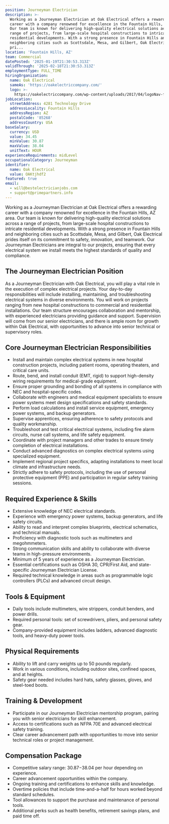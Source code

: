 ```yaml
---
position: Journeyman Electrician
description: >-
  Working as a Journeyman Electrician at Oak Electrical offers a rewarding
  career with a company renowned for excellence in the Fountain Hills, AZ area.
  Our team is known for delivering high-quality electrical solutions across a
  range of projects, from large-scale hospital constructions to intricate
  residential developments. With a strong presence in Fountain Hills and
  neighboring cities such as Scottsdale, Mesa, and Gilbert, Oak Electrical
  pri...
location: 'Fountain Hills, AZ'
team: Commercial
datePosted: '2025-01-19T21:30:53.313Z'
validThrough: '2025-02-18T21:30:53.313Z'
employmentType: FULL_TIME
hiringOrganization:
  name: Oak Electrical
  sameAs: 'https://oakelectriccompany.com/'
  logo: >-
    https://oakelectriccompany.com/wp-content/uploads/2017/04/logoNav-for-web.png
jobLocation:
  streetAddress: 4281 Technology Drive
  addressLocality: Fountain Hills
  addressRegion: AZ
  postalCode: '85268'
  addressCountry: USA
baseSalary:
  currency: USD
  value: 34.45
  minValue: 30.87
  maxValue: 38.04
  unitText: HOUR
experienceRequirements: midLevel
occupationalCategory: Journeyman
identifier:
  name: Oak Electrical
  value: OAKtjhdf2
featured: true
email:
  - will@bestelectricianjobs.com
  - support@primepartners.info
---
```





Working as a Journeyman Electrician at Oak Electrical offers a rewarding career with a company renowned for excellence in the Fountain Hills, AZ area. Our team is known for delivering high-quality electrical solutions across a range of projects, from large-scale hospital constructions to intricate residential developments. With a strong presence in Fountain Hills and neighboring cities such as Scottsdale, Mesa, and Gilbert, Oak Electrical prides itself on its commitment to safety, innovation, and teamwork. Our Journeyman Electricians are integral to our projects, ensuring that every electrical system we install meets the highest standards of quality and compliance.

## The Journeyman Electrician Position

As a Journeyman Electrician with Oak Electrical, you will play a vital role in the execution of complex electrical projects. Your day-to-day responsibilities will include installing, maintaining, and troubleshooting electrical systems in diverse environments. You will work on projects ranging from new hospital constructions to commercial and residential installations. Our team structure encourages collaboration and mentorship, with experienced electricians providing guidance and support. Supervision will come from our senior electricians, and there is ample room for growth within Oak Electrical, with opportunities to advance into senior technical or supervisory roles.

## Core Journeyman Electrician Responsibilities

- Install and maintain complex electrical systems in new hospital construction projects, including patient rooms, operating theaters, and critical care units.
- Route, bend, and install conduit (EMT, rigid) to support high-density wiring requirements for medical-grade equipment.
- Ensure proper grounding and bonding of all systems in compliance with NEC and hospital-specific codes.
- Collaborate with engineers and medical equipment specialists to ensure power systems meet design specifications and safety standards.
- Perform load calculations and install service equipment, emergency power systems, and backup generators.
- Supervise apprentices, ensuring adherence to safety protocols and quality workmanship.
- Troubleshoot and test critical electrical systems, including fire alarm circuits, nurse call systems, and life safety equipment.
- Coordinate with project managers and other trades to ensure timely completion of electrical installations.
- Conduct advanced diagnostics on complex electrical systems using specialized equipment.
- Implement regional project specifics, adapting installations to meet local climate and infrastructure needs.
- Strictly adhere to safety protocols, including the use of personal protective equipment (PPE) and participation in regular safety training sessions.

## Required Experience & Skills

- Extensive knowledge of NEC electrical standards.
- Experience with emergency power systems, backup generators, and life safety circuits.
- Ability to read and interpret complex blueprints, electrical schematics, and technical manuals.
- Proficiency with diagnostic tools such as multimeters and megohmmeters.
- Strong communication skills and ability to collaborate with diverse teams in high-pressure environments.
- Minimum of 5 years of experience as a Journeyman Electrician.
- Essential certifications such as OSHA 30, CPR/First Aid, and state-specific Journeyman Electrician License.
- Required technical knowledge in areas such as programmable logic controllers (PLCs) and advanced circuit design.

## Tools & Equipment

- Daily tools include multimeters, wire strippers, conduit benders, and power drills.
- Required personal tools: set of screwdrivers, pliers, and personal safety gear.
- Company-provided equipment includes ladders, advanced diagnostic tools, and heavy-duty power tools.

## Physical Requirements

- Ability to lift and carry weights up to 50 pounds regularly.
- Work in various conditions, including outdoor sites, confined spaces, and at heights.
- Safety gear needed includes hard hats, safety glasses, gloves, and steel-toed boots.

## Training & Development

- Participate in our Journeyman Electrician mentorship program, pairing you with senior electricians for skill enhancement.
- Access to certifications such as NFPA 70E and advanced electrical safety training.
- Clear career advancement path with opportunities to move into senior technical roles or project management.

## Compensation Package

- Competitive salary range: $30.87-$38.04 per hour depending on experience.
- Career advancement opportunities within the company.
- Ongoing training and certifications to enhance skills and knowledge.
- Overtime policies that include time-and-a-half for hours worked beyond standard schedules.
- Tool allowances to support the purchase and maintenance of personal tools.
- Additional perks such as health benefits, retirement savings plans, and paid time off.
